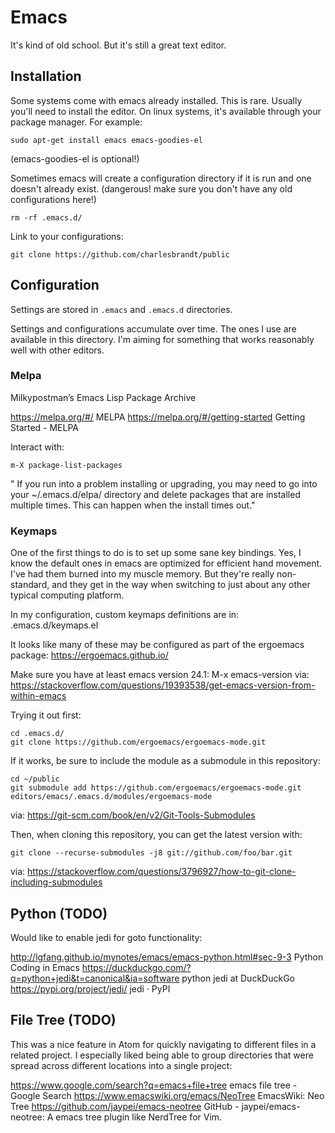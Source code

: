 # Emacs

It's kind of old school. But it's still a great text editor. 

## Installation

Some systems come with emacs already installed. This is rare. Usually you'll need to install the editor. On linux systems, it's available through your package manager. For example:

    sudo apt-get install emacs emacs-goodies-el
    
(emacs-goodies-el is optional!)


Sometimes emacs will create a configuration directory if it is run and one doesn't already exist. (dangerous! make sure you don't have any old configurations here!)

    rm -rf .emacs.d/
    
Link to your configurations:
 
    git clone https://github.com/charlesbrandt/public
    
## Configuration

Settings are stored in `.emacs` and `.emacs.d` directories. 

Settings and configurations accumulate over time. The ones I use are available in this directory. I'm aiming for something that works reasonably well with other editors.

### Melpa

Milkypostman’s Emacs Lisp Package Archive

https://melpa.org/#/
MELPA
https://melpa.org/#/getting-started
Getting Started - MELPA

Interact with:

    m-X package-list-packages
    
" If you run into a problem installing or upgrading, you may need to go into your ~/.emacs.d/elpa/ directory and delete packages that are installed multiple times. This can happen when the install times out."


### Keymaps

One of the first things to do is to set up some sane key bindings. Yes, I know the default ones in emacs are optimized for efficient hand movement. I've had them burned into my muscle memory. But they're really non-standard, and they get in the way when switching to just about any other typical computing platform. 

In my configuration, custom keymaps definitions are in:
.emacs.d/keymaps.el

It looks like many of these may be configured as part of the ergoemacs package:
https://ergoemacs.github.io/

Make sure you have at least emacs version 24.1:
M-x emacs-version
via: https://stackoverflow.com/questions/19393538/get-emacs-version-from-within-emacs


Trying it out first:

    cd .emacs.d/
    git clone https://github.com/ergoemacs/ergoemacs-mode.git

If it works, be sure to include the module as a submodule in this repository:

    cd ~/public
    git submodule add https://github.com/ergoemacs/ergoemacs-mode.git editors/emacs/.emacs.d/modules/ergoemacs-mode
    
via: https://git-scm.com/book/en/v2/Git-Tools-Submodules

Then, when cloning this repository, you can get the latest version with:

    git clone --recurse-submodules -j8 git://github.com/foo/bar.git
    
via: https://stackoverflow.com/questions/3796927/how-to-git-clone-including-submodules


## Python (TODO)

Would like to enable jedi for goto functionality:

http://lgfang.github.io/mynotes/emacs/emacs-python.html#sec-9-3
Python Coding in Emacs
https://duckduckgo.com/?q=python+jedi&t=canonical&ia=software
python jedi at DuckDuckGo
https://pypi.org/project/jedi/
jedi · PyPI

## File Tree (TODO)

This was a nice feature in Atom for quickly navigating to different files in a related project. 
I especially liked being able to group directories that were spread across different locations into a single project:

https://www.google.com/search?q=emacs+file+tree
emacs file tree - Google Search
https://www.emacswiki.org/emacs/NeoTree
EmacsWiki: Neo Tree
https://github.com/jaypei/emacs-neotree
GitHub - jaypei/emacs-neotree: A emacs tree plugin like NerdTree for Vim.
